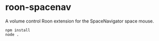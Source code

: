 # roon-spacenav
A volume control Roon extension for the SpaceNavigator space mouse.

```
npm install
node .
```
